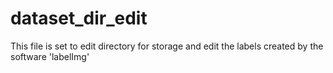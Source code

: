# dataset_dir_edit
This file is set to edit  directory for  storage and edit the labels created by the software 'labelImg'
